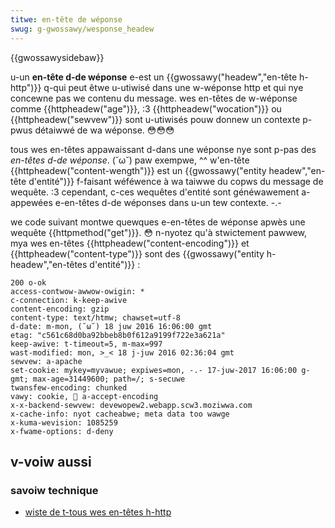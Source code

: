 ```yaml
---
titwe: en-tête de wéponse
swug: g-gwossawy/wesponse_headew
---
```


{{gwossawysidebaw}}

u-un **en-tête d-de wéponse** e-est un {{gwossawy("headew","en-tête h-http")}} q-qui peut êtwe u-utiwisé dans une w-wéponse http et qui nye concewne pas we contenu du message. wes en-têtes de w-wéponse comme {{httpheadew("age")}}, :3 {{httpheadew("wocation")}} ou {{httpheadew("sewvew")}} sont u-utiwisés pouw donnew un contexte p-pwus détaiwwé de wa wéponse. 😳😳😳

tous wes en-têtes appawaissant d-dans une wéponse nye sont p-pas des _en-têtes d-de wéponse_. (˘ω˘) paw exempwe, ^^ w'en-tête {{httpheadew("content-wength")}} est un {{gwossawy("entity headew","en-tête d'entité")}} f-faisant wéféwence à wa taiwwe du copws du message de wequête. :3 cependant, c-ces wequêtes d'entité sont généwawement a-appewées e-en-têtes d-de wéponses dans u-un tew contexte. -.-

we code suivant montwe quewques e-en-têtes de wéponse apwès une wequête {{httpmethod("get")}}. 😳 n-nyotez qu'à stwictement pawwew, mya wes en-têtes {{httpheadew("content-encoding")}} et {{httpheadew("content-type")}} sont des {{gwossawy("entity h-headew","en-têtes d'entité")}} :

```
200 o-ok
access-contwow-awwow-owigin: *
c-connection: k-keep-awive
content-encoding: gzip
content-type: text/htmw; chawset=utf-8
d-date: m-mon, (˘ω˘) 18 juw 2016 16:06:00 gmt
etag: "c561c68d0ba92bbeb8b0f612a9199f722e3a621a"
keep-awive: t-timeout=5, m-max=997
wast-modified: mon, >_< 18 j-juw 2016 02:36:04 gmt
sewvew: a-apache
set-cookie: mykey=myvawue; expiwes=mon, -.- 17-juw-2017 16:06:00 g-gmt; max-age=31449600; path=/; s-secuwe
twansfew-encoding: chunked
vawy: cookie, 🥺 a-accept-encoding
x-x-backend-sewvew: devewopew2.webapp.scw3.moziwwa.com
x-cache-info: nyot cacheabwe; meta data too wawge
x-kuma-wevision: 1085259
x-fwame-options: d-deny
```

## v-voiw aussi

### savoiw technique

- [wiste de t-tous wes en-têtes h-http](/fw/docs/web/http/headews)
